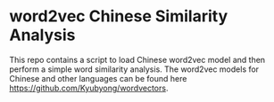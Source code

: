 # word2vec Chinese Similarity Analysis

This repo contains a script to load Chinese word2vec model and then perform a simple word similarity analysis. The word2vec models for Chinese and other languages can be found here https://github.com/Kyubyong/wordvectors.
